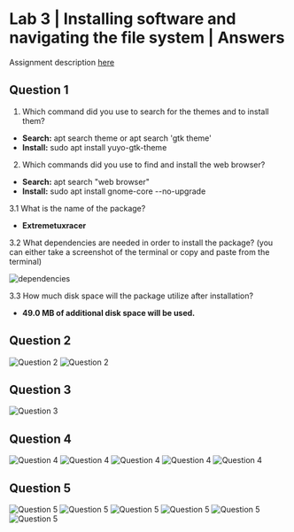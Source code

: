 # Lab 3 | Installing software and navigating the file system | Answers
Assignment description [here](https://raw.githubusercontent.com/ra559/cis106/main/labs/lab3.md)

## Question 1
1. Which command did you use to search for the themes and to install them?
* **Search:** apt search theme or apt search 'gtk theme'
* **Install:** sudo apt install yuyo-gtk-theme
2. Which commands did you use to find and install the web browser?
* **Search:** apt search "web browser"
* **Install:** sudo apt install gnome-core --no-upgrade

3.1 What is the name of the package?
* **Extremetuxracer**
  
3.2 What dependencies are needed in order to install the package? (you can either take a screenshot of the terminal or copy and paste from the terminal)

![dependencies](../images/lab3q1.png)

3.3 How much disk space will the package utilize after installation?

* **49.0 MB of additional disk space will be used.**
 

## Question 2
![Question 2](../images/lab3part3.png)
![Question 2](../images/lab3part2.png)

## Question 3
![Question 3](../images/lab3q3.png)

## Question 4
![Question 4](images/../../images/lab3q4.png)
![Question 4](../images/lab3q41.png)
![Question 4](../images/lab3q42.png)
![Question 4](../images/lab3q43.png)
![Question 4](../images/lab3q44.png)

## Question 5
![Question 5](../images/lab3q5.png)
![Question 5](../images/lab3q51.png)
![Question 5](../images/lab3q52.png)
![Question 5](../images/lab3q53.png)
![Question 5](../images/lab3q54.png)
![Question 5](../images/lab3q55.png)
